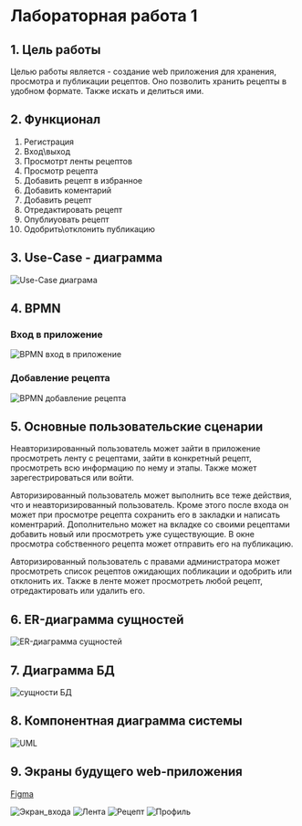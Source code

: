 # Лабораторная работа 1

## 1. Цель работы

Целью работы является - создание web приложения для хранения, просмотра и публикации рецептов. Оно позволить хранить рецепты в удобном формате. Также искать и делиться ими.

## 2. Функционал

1. Регистрация
1. Вход\выход
1. Просмотрт ленты рецептов
1. Просмотр рецепта
1. Добавить рецепт в избранное
1. Добавить коментарий
1. Добавить рецепт
1. Отредактировать рецепт
1. Опублиуовать рецепт
1. Одобрить\отклонить публикацию

## 3. Use-Case - диаграмма

![Use-Case диаграма](./docs/UseCase.png)

## 4. BPMN

### Вход в приложение

![BPMN вход в приложение](./docs/reg.svg)

### Добавление рецепта

![BPMN добавление рецепта](./docs/diagram.svg)

## 5. Основные пользовательские сценарии

Неавторизированный пользователь может зайти в приложение просмотреть ленту с рецептами, зайти в
конкретный рецепт, просмотреть всю информацию по нему и этапы. Также может зарегестрироваться или войти.

Авторизированный пользователь может выполнить все теже действия, что и неавторизированный пользователь.
Кроме этого после входа он может при просмотре рецепта сохранить его в закладки и написать коментрарий. Дополнительно
может на вкладке со своими рецептами добавить новый или просмотреть уже существующие. В окне просмотра собственного рецепта может отправить его на публикацию.

Авторизированный пользователь с правами администратора может просмотреть список рецептов ожидающих побликации и одобрить или отклонить их. Также в
ленте может просмотреть любой рецепт, отредактировать или удалить его.

## 6. ER-диаграмма сущностей

![ER-диаграмма сущностей](./docs/ER.png)

## 7. Диаграмма БД

![сущности БД](./docs/BD.png)

## 8. Компонентная диаграмма системы

![UML](./docs/UML.svg)

## 9. Экраны будущего web-приложения

[Figma](https://www.figma.com/file/hftAGuGw9TOoDvvYFdvowX/BMSTU-WEB?type=design&node-id=0%3A1&mode=design&t=mHMGGWuZxwOvkou0-1)

![Экран_входа](./docs/Экран_входа.svg)
![Лента](./docs/Лента.svg)
![Рецепт](./docs/Рецепт.svg)
![Профиль](./docs/Профиль.svg)
